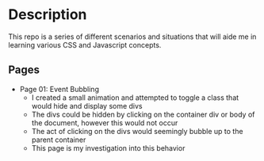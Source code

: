 # Description
This repo is a series of different scenarios and situations that will aide me in learning various CSS and Javascript concepts. 

## Pages
- Page 01: Event Bubbling
    - I created a small animation and attempted to toggle a class that would hide and display some divs
    - The divs could be hidden by clicking on the container div or body of the document, however this would not occur
    - The act of clicking on the divs would seemingly bubble up to the parent container 
    - This page is my investigation into this behavior